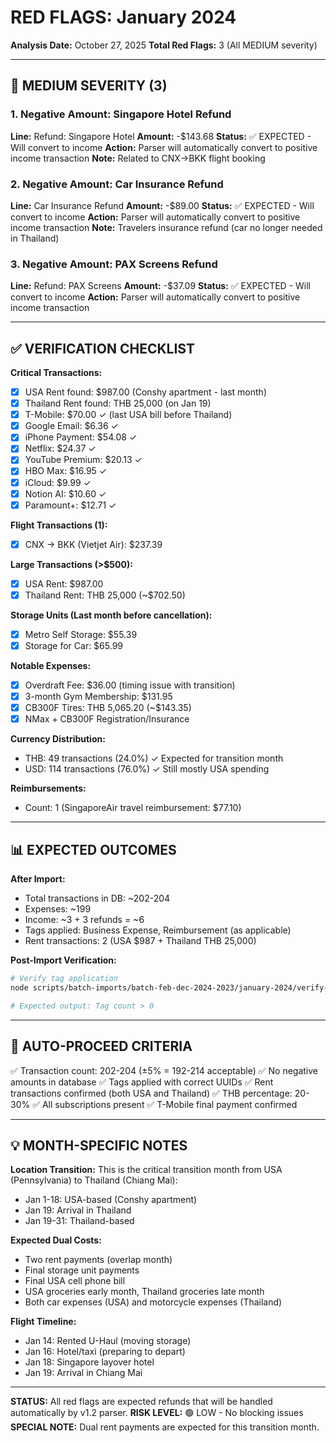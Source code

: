 # RED FLAGS: January 2024
**Analysis Date:** October 27, 2025
**Total Red Flags:** 3 (All MEDIUM severity)

---

## 🚩 MEDIUM SEVERITY (3)

### 1. Negative Amount: Singapore Hotel Refund
**Line:** Refund: Singapore Hotel
**Amount:** -$143.68
**Status:** ✅ EXPECTED - Will convert to income
**Action:** Parser will automatically convert to positive income transaction
**Note:** Related to CNX→BKK flight booking

### 2. Negative Amount: Car Insurance Refund
**Line:** Car Insurance Refund
**Amount:** -$89.00
**Status:** ✅ EXPECTED - Will convert to income
**Action:** Parser will automatically convert to positive income transaction
**Note:** Travelers insurance refund (car no longer needed in Thailand)

### 3. Negative Amount: PAX Screens Refund
**Line:** Refund: PAX Screens
**Amount:** -$37.09
**Status:** ✅ EXPECTED - Will convert to income
**Action:** Parser will automatically convert to positive income transaction

---

## ✅ VERIFICATION CHECKLIST

**Critical Transactions:**
- [x] USA Rent found: $987.00 (Conshy apartment - last month)
- [x] Thailand Rent found: THB 25,000 (on Jan 19)
- [x] T-Mobile: $70.00 ✓ (last USA bill before Thailand)
- [x] Google Email: $6.36 ✓
- [x] iPhone Payment: $54.08 ✓
- [x] Netflix: $24.37 ✓
- [x] YouTube Premium: $20.13 ✓
- [x] HBO Max: $16.95 ✓
- [x] iCloud: $9.99 ✓
- [x] Notion AI: $10.60 ✓
- [x] Paramount+: $12.71 ✓

**Flight Transactions (1):**
- [x] CNX → BKK (Vietjet Air): $237.39

**Large Transactions (>$500):**
- [x] USA Rent: $987.00
- [x] Thailand Rent: THB 25,000 (~$702.50)

**Storage Units (Last month before cancellation):**
- [x] Metro Self Storage: $55.39
- [x] Storage for Car: $65.99

**Notable Expenses:**
- [x] Overdraft Fee: $36.00 (timing issue with transition)
- [x] 3-month Gym Membership: $131.95
- [x] CB300F Tires: THB 5,065.20 (~$143.35)
- [x] NMax + CB300F Registration/Insurance

**Currency Distribution:**
- THB: 49 transactions (24.0%) ✓ Expected for transition month
- USD: 114 transactions (76.0%) ✓ Still mostly USA spending

**Reimbursements:**
- Count: 1 (SingaporeAir travel reimbursement: $77.10)

---

## 📊 EXPECTED OUTCOMES

**After Import:**
- Total transactions in DB: ~202-204
- Expenses: ~199
- Income: ~3 + 3 refunds = ~6
- Tags applied: Business Expense, Reimbursement (as applicable)
- Rent transactions: 2 (USA $987 + Thailand THB 25,000)

**Post-Import Verification:**
```bash
# Verify tag application
node scripts/batch-imports/batch-feb-dec-2024-2023/january-2024/verify-january-2024-tags.js

# Expected output: Tag count > 0
```

---

## 🎯 AUTO-PROCEED CRITERIA

✅ Transaction count: 202-204 (±5% = 192-214 acceptable)
✅ No negative amounts in database
✅ Tags applied with correct UUIDs
✅ Rent transactions confirmed (both USA and Thailand)
✅ THB percentage: 20-30%
✅ All subscriptions present
✅ T-Mobile final payment confirmed

---

## 💡 MONTH-SPECIFIC NOTES

**Location Transition:**
This is the critical transition month from USA (Pennsylvania) to Thailand (Chiang Mai):
- Jan 1-18: USA-based (Conshy apartment)
- Jan 19: Arrival in Thailand
- Jan 19-31: Thailand-based

**Expected Dual Costs:**
- Two rent payments (overlap month)
- Final storage unit payments
- Final USA cell phone bill
- USA groceries early month, Thailand groceries late month
- Both car expenses (USA) and motorcycle expenses (Thailand)

**Flight Timeline:**
- Jan 14: Rented U-Haul (moving storage)
- Jan 16: Hotel/taxi (preparing to depart)
- Jan 18: Singapore layover hotel
- Jan 19: Arrival in Chiang Mai

---

**STATUS:** All red flags are expected refunds that will be handled automatically by v1.2 parser.
**RISK LEVEL:** 🟢 LOW - No blocking issues
**SPECIAL NOTE:** Dual rent payments are expected for this transition month.
